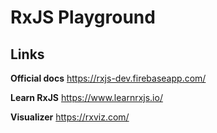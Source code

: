 # RxJS Playground

## Links
**Official docs**
https://rxjs-dev.firebaseapp.com/

**Learn RxJS**
https://www.learnrxjs.io/

**Visualizer**
https://rxviz.com/